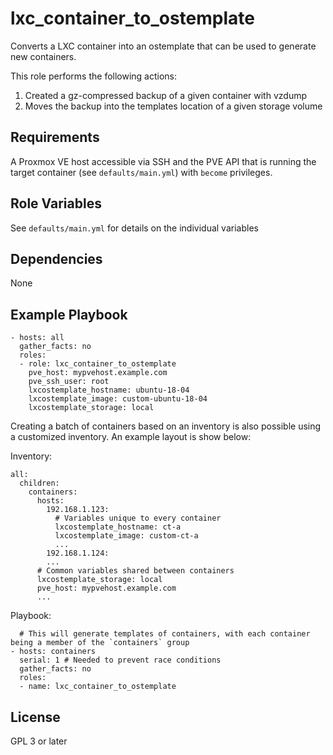 lxc_container_to_ostemplate
=========

Converts a LXC container into an ostemplate that can be used to generate new containers.

This role performs the following actions:
1. Created a gz-compressed backup of a given container with vzdump
2. Moves the backup into the templates location of a given storage volume

Requirements
------------

A Proxmox VE host accessible via SSH and the PVE API that is running the target container (see `defaults/main.yml`) with `become` privileges.

Role Variables
--------------

See `defaults/main.yml` for details on the individual variables

Dependencies
------------

None

Example Playbook
----------------

```
- hosts: all
  gather_facts: no
  roles:
  - role: lxc_container_to_ostemplate
    pve_host: mypvehost.example.com
    pve_ssh_user: root
    lxcostemplate_hostname: ubuntu-18-04
    lxcostemplate_image: custom-ubuntu-18-04
    lxcostemplate_storage: local
```

Creating a batch of containers based on an inventory is also possible using a customized inventory. An example layout is show below:

Inventory:
```
all:
  children:
    containers:
      hosts:
        192.168.1.123:
          # Variables unique to every container
          lxcostemplate_hostname: ct-a
          lxcostemplate_image: custom-ct-a
          ...
        192.168.1.124:
        ...
      # Common variables shared between containers
      lxcostemplate_storage: local
      pve_host: mypvehost.example.com
      ...
```
Playbook:
```
  # This will generate templates of containers, with each container being a member of the `containers` group
- hosts: containers
  serial: 1 # Needed to prevent race conditions
  gather_facts: no
  roles:
  - name: lxc_container_to_ostemplate
```

License
-------

GPL 3 or later
